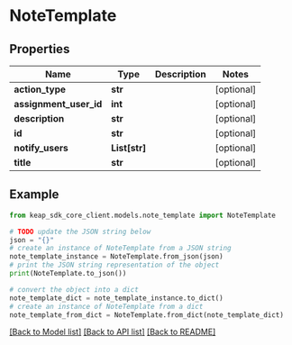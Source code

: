 # NoteTemplate


## Properties

Name | Type | Description | Notes
------------ | ------------- | ------------- | -------------
**action_type** | **str** |  | [optional] 
**assignment_user_id** | **int** |  | [optional] 
**description** | **str** |  | [optional] 
**id** | **str** |  | [optional] 
**notify_users** | **List[str]** |  | [optional] 
**title** | **str** |  | [optional] 

## Example

```python
from keap_sdk_core_client.models.note_template import NoteTemplate

# TODO update the JSON string below
json = "{}"
# create an instance of NoteTemplate from a JSON string
note_template_instance = NoteTemplate.from_json(json)
# print the JSON string representation of the object
print(NoteTemplate.to_json())

# convert the object into a dict
note_template_dict = note_template_instance.to_dict()
# create an instance of NoteTemplate from a dict
note_template_from_dict = NoteTemplate.from_dict(note_template_dict)
```
[[Back to Model list]](../README.md#documentation-for-models) [[Back to API list]](../README.md#documentation-for-api-endpoints) [[Back to README]](../README.md)


